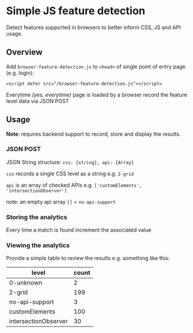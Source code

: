 # Simple JS feature detection

Detect features supported in browsers to better inform CSS, JS and API usage.

## Overview

Add `browser-feature-detection.js` to `<head>` of single point of entry page (e.g. login): 

`<script defer src="/browser-feature-detection.js"></script>`

Everytime _(yes, everytime)_  page is loaded by a browser record the feature level data via JSON POST

## Usage

**Note**: requires backend support to record, store and display the results.

### JSON POST

JSON String structure: `css: {string}, api: {Array}`

`css` records a single CSS level as a string e.g. `2-grid`

`api` is an array of checked APIs e.g. `['customElements', 'intersectionObserver']`

note: an empty api array `[]` = `no-api-support` 

### Storing the analytics

Every time a match is found increment the associated value

### Viewing the analytics

Provide a simple table to review the results e.g. something like this:

| level   | count | 
|---------|-------|
| 0-unknown | 2     |
| 2-grid  | 199   |
| no-api-support    | 3     |
| customElements | 100   |
| intersectionObserver | 30    |





